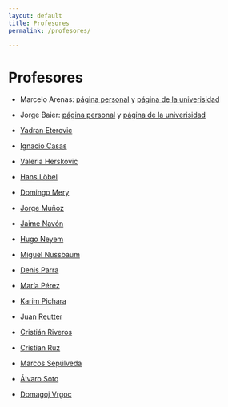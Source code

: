 ```yaml
---
layout: default
title: Profesores
permalink: /profesores/

---
```

# Profesores

- Marcelo Arenas: [página personal](http://marenas.sitios.ing.uc.cl/) y [página de la univerisidad](https://www.ing.uc.cl/academicos-e-investigadores/marcelo-alejandro-arenas-saavedra/)
- Jorge Baier: [página personal](http://saturno.ing.puc.cl/jorge/) y [página de la univerisidad](https://www.ing.uc.cl/academicos-e-investigadores/jorge-andres-baier-aranda/)


- [Yadran Eterovic](https://www.ing.uc.cl/academicos-e-investigadores/yadran-francisco-eterovic-solano/)
- [Ignacio Casas](https://www.ing.uc.cl/academicos-e-investigadores/ignacio-antonio-casas-raposo/)
- [Valeria Herskovic](https://www.ing.uc.cl/academicos-e-investigadores/valeria-paz-herskovic-maida/)
- [Hans Löbel](https://www.ing.uc.cl/academicos-e-investigadores/hans-albert-lobel-diaz/)
- [Domingo Mery](https://www.ing.uc.cl/academicos-e-investigadores/domingo-arturo-mery-quiroz/)
- [Jorge Muñoz](https://www.ing.uc.cl/academicos-e-investigadores/jorge-munoz-gama/)
- [Jaime Navón](https://www.ing.uc.cl/academicos-e-investigadores/jaime-navon-cohen/)
- [Hugo Neyem](https://www.ing.uc.cl/academicos-e-investigadores/hugo-andres-neyem/)
- [Miguel Nussbaum](https://www.ing.uc.cl/academicos-e-investigadores/miguel-nussbaum-voehl/)
- [Denis Parra](https://www.ing.uc.cl/academicos-e-investigadores/denis-alejandro-parra-santander/)
- [María Pérez](https://www.ing.uc.cl/academicos-e-investigadores/maria-del-mar-perez-sanagustin/)
- [Karim Pichara](https://www.ing.uc.cl/academicos-e-investigadores/karim-elias-pichara-baksai/)
- [Juan Reutter](https://www.ing.uc.cl/academicos-e-investigadores/juan-lorenzo-reutter-de-la-maza/)
- [Cristián Riveros](https://www.ing.uc.cl/academicos-e-investigadores/cristian-riveros-jaeger/)
- [Cristian Ruz](https://www.ing.uc.cl/academicos-e-investigadores/cristian-daniel-ruz-ruz/)
- [Marcos Sepúlveda](https://www.ing.uc.cl/academicos-e-investigadores/marcos-ernesto-sepulveda-fernandez/)
- [Álvaro Soto](https://www.ing.uc.cl/academicos-e-investigadores/alvaro-soto-arriaza/)
- [Domagoj Vrgoc](https://www.ing.uc.cl/academicos-e-investigadores/domagoj-vrgoc/)

